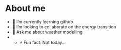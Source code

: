 # About me

- 🌱 I’m currently learning github
- 👯 I’m looking to collaborate on the energy transition
- 💬 Ask me about weather modelling
- - ⚡ Fun fact: Not today...

